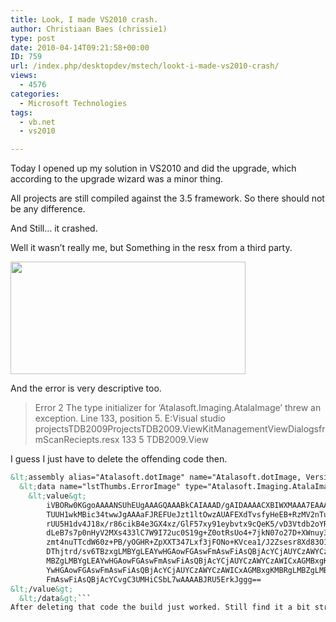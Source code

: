 ```yaml
---
title: Look, I made VS2010 crash.
author: Christiaan Baes (chrissie1)
type: post
date: 2010-04-14T09:21:58+00:00
ID: 759
url: /index.php/desktopdev/mstech/lookt-i-made-vs2010-crash/
views:
  - 4576
categories:
  - Microsoft Technologies
tags:
  - vb.net
  - vs2010

---
```

Today I opened up my solution in VS2010 and did the upgrade, which according to the upgrade wizard was a minor thing.

All projects are still compiled against the 3.5 framework. So there should not be any difference.

And Still&#8230; it crashed.

Well it wasn&#8217;t really me, but Something in the resx from a third party. 

<div class="image_block">
  <img src="/wp-content/uploads/blogs/DesktopDev/VS2010/VS2010error.png" alt="" title="" width="376" height="180" />
</div>

And the error is very descriptive too.

> Error 2 The type initializer for &#8216;Atalasoft.Imaging.AtalaImage&#8217; threw an exception. Line 133, position 5. E:Visual studio projectsTDB2009ProjectsTDB2009.ViewKitManagementViewDialogsfrmScanReciepts.resx 133 5 TDB2009.View

I guess I just have to delete the offending code then.

```xml
&lt;assembly alias="Atalasoft.dotImage" name="Atalasoft.dotImage, Version=3.0.2312.18597, Culture=neutral, PublicKeyToken=2b02b46f7326f73b" /&gt;
  &lt;data name="lstThumbs.ErrorImage" type="Atalasoft.Imaging.AtalaImage, Atalasoft.dotImage" mimetype="application/x-microsoft.net.object.bytearray.base64"&gt;
    &lt;value&gt;
        iVBORw0KGgoAAAANSUhEUgAAAGQAAABkCAIAAAD/gAIDAAAACXBIWXMAAA7EAAAOxAGVKw4bAAAAB3RJ
        TUUH1wkMBic34twwJgAAAaFJREFUeJzt1ltOwzAUAFEXdTvsfyHeEB+RzMV2nTuEkFSa89WG+MGQWDxq
        rUU5H1dv4J18x/r86cikB4e3GX4xz/GlF57xy91eybvtx9cQeK5/vD3Vtdb2oYRHPX7dfQq6Uesr7eu2
        dLeB7s7p0nHyV2MXs433lC7W9I72uc0S19g+Z0otRsUo4+7jkN07o27D+XWnuy3Xnln5w/hvN5ZZd3rP
        zmt4nuTTcdW60z+PB/yOGHR+ZpXXT347Lxf3jFONo+KVcea1/J2Zsesr8Xd83O1/GSq+VmfPdtmZdUTm
        DThjtrd/sv6TBzxgLMBYgLEAYwHGAowFGAswFmAswFiAsQBjAcYCjAUYCzAWYCzAWICxAGMBxgKMBRgL
        MBZgLMBYgLEAYwHGAowFGAswFmAswFiAsQBjAcYCjAUYCzAWYCzAWICxAGMBxgKMBRgLMBZgLMBYgLEA
        YwHGAowFGAswFmAswFiAsQBjAcYCjAUYCzAWYCzAWICxAGMBxgKMBRgLMBZgLMBYgLEAYwHGAowFGAsw
        FmAswFiAsQBjAcYCvgC3UMHiCSbL7wAAAABJRU5ErkJggg==
&lt;/value&gt;
  &lt;/data&gt;```
After deleting that code the build just worked. Still find it a bit strange.